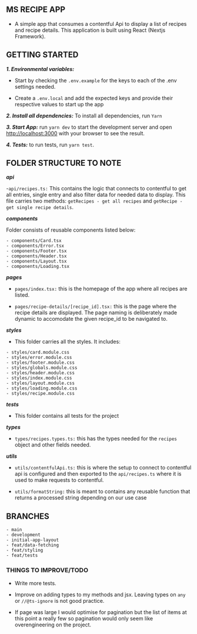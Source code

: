 ## MS RECIPE APP 

- A simple app that consumes a contentful Api to display a list of recipes and recipe details. This application is built using React (Nextjs Framework).


## GETTING STARTED

**_1. Environmental variables:_**

- Start by checking the `.env.example` for the keys to each of the .env settings needed.

- Create a `.env.local` and add the expected keys and provide their respective values to start up the app

**_2. Install all dependencies:_** To install all dependencies, run `Yarn`

**_3. Start App:_** run `yarn dev` to start the development server and open [http://localhost:3000](http://localhost:3000) with your browser to see the result.

**_4. Tests:_** to run tests, run `yarn test`.


## FOLDER STRUCTURE TO NOTE

***api***

-`api/recipes.ts:` This contains the logic that connects to contentful to get all entries, single entry and also filter data for needed data to display. 
This file carries two methods: `getRecipes - get all recipes` and `getRecipe - get single recipe details`. 


***components***

Folder consists of reusable components listed below:

```
- components/Card.tsx
- components/Error.tsx
- components/Footer.tsx
- components/Header.tsx
- components/Layout.tsx
- components/Loading.tsx
```


***pages***

- `pages/index.tsx:` this is the homepage of the app where all recipes are listed.

- `pages/recipe-details/[recipe_id].tsx:` this is the page where the recipe details are displayed. The page naming is deliberately made dynamic to accomodate the given recipe_id to be navigated to.

***styles***

- This folder carries all the styles. It includes:

```
- styles/card.module.css
- styles/error.module.css
- styles/footer.module.css
- styles/globals.module.css
- styles/header.module.css
- styles/index.module.css
- styles/layout.module.css
- styles/loading.module.css
- styles/recipe.module.css
```

***tests***

- This folder contains all tests for the project

***types***

- `types/recipes.types.ts:` this has the types needed for the `recipes` object and other fields needed.

***utils***

- `utils/contentfulApi.ts:` this is where the setup to connect to contentful api is configured and then exported to the `api/recipes.ts` where it is used to make requests to contentful.

- `utils/formatString:` this is meant to contains any reusable function that returns a processed string depending on our use case



## BRANCHES

```
- main
- development
- initial-app-layout
- feat/data-fetching
- feat/styling
- feat/tests
```


### THINGS TO IMPROVE/TODO

- Write more tests.

- Improve on adding types to my methods and jsx. Leaving types on `any` or `//@ts-ignore` is not good practice.

- If page was large I would optimise for pagination but the list of items at this point a really few so pagination would only seem like overengineering on the project.
